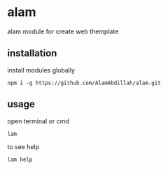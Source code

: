# alam
alam module for create web themplate

## installation
install modules globally
```
npm i -g https://github.com/AlamAbdillah/alam.git
```

## usage
open terminal or cmd
```
lam
```
to see help
```
lam help
```
